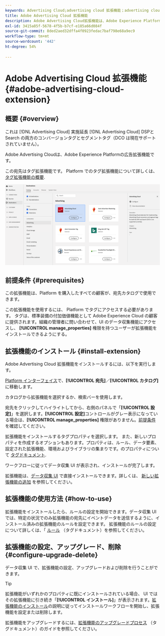 ```yaml
---
keywords: Advertising Cloud;advertising cloud 拡張機能；advertising cloud の宛先
title: Adobe Advertising Cloud 拡張機能
description: Adobe Advertising Cloud拡張機能は、Adobe Experience Platformの広告先です。 拡張機能について詳しくは、Adobe Exchange の拡張機能のページを参照してください。
exl-id: 3415a85f-5678-4f5b-b7cf-e185a66d084f
source-git-commit: 8ded2aed32dffa4f0923fedac7baf798e68a9ec9
workflow-type: tm+mt
source-wordcount: '442'
ht-degree: 54%

---
```


# Adobe Advertising Cloud 拡張機能 {#adobe-advertising-cloud-extension}

## 概要 {#overview}

これは [!DNL Advertising Cloud] 実施延長 [!DNL Advertising Cloud] DSPと Search の両方のコンバージョンタグとセグメントタグ（DCO は現在サポートされていません）。

Adobe Advertising Cloudは、Adobe Experience Platformの広告拡張機能です。

この宛先はタグ拡張機能です。 Platform でのタグ拡張機能について詳しくは、 [タグ拡張機能の概要](../launch-extensions/overview.md).

![Adobe Advertising Cloud 拡張機能](../../assets/catalog/advertising/adobe-advertising-cloud/catalog.png)

## 前提条件 {#prerequisites}

この拡張機能は、Platform を購入したすべての顧客が、宛先カタログで使用できます。

この拡張機能を使用するには、 Platform でタグにアクセスする必要があります。 タグは、標準装備の付加価値機能として Adobe Experience Cloud の顧客に提供されます。組織の管理者に問い合わせて、UI のデータ収集機能にアクセスし、 **[!UICONTROL manage_properties]** 権限を持つユーザーが拡張機能をインストールできるようにする。

## 拡張機能のインストール {#install-extension}

Adobe Advertising Cloud 拡張機能をインストールするには、以下を実行します。

[Platform インターフェイス](https://platform.adobe.com/)で、**[!UICONTROL 宛先]**／**[!UICONTROL カタログ]**&#x200B;に移動します。

カタログから拡張機能を選択するか、検索バーを使用します。

宛先をクリックしてハイライトしてから、右側のパネルで「**[!UICONTROL 設定]**」を選択します。**[!UICONTROL 設定]**&#x200B;コントロールがグレー表示になっている場合は、**[!UICONTROL manage_properties]** 権限がありません。[前提条件](#prerequisites)を確認してください。

拡張機能をインストールするタグプロパティを選択します。 また、新しいプロパティを作成するオプションもあります。プロパティは、ルール、データ要素、設定された拡張機能、環境およびライブラリの集まりです。のプロパティについて [タグドキュメント](../../../tags/ui/administration/companies-and-properties.md).

ワークフローに従ってデータ収集 UI が表示され、インストールが完了します。

拡張機能は、[データ収集 UI](https://experience.adobe.com/#/data-collection/) で直接インストールできます。詳しくは、 [新しい拡張機能の追加](../../../tags/ui/managing-resources/extensions/overview.md#add-a-new-extension) を参照してください。

## 拡張機能の使用方法 {#how-to-use}

拡張機能をインストールしたら、ルールの設定を開始できます。データ収集 UI では、特定の状況でのみ拡張機能の宛先にイベントデータを送信するように、インストール済みの拡張機能のルールを設定できます。 拡張機能のルールの設定について詳しくは、「 [ルール](../../../tags/ui/managing-resources/rules.md) （タグドキュメント）を参照してください。

## 拡張機能の設定、アップグレード、削除 {#configure-upgrade-delete}

データ収集 UI で、拡張機能の設定、アップグレードおよび削除を行うことができます。

>[!TIP]
>
>拡張機能がいずれかのプロパティに既にインストールされている場合、 UI ではその拡張機能に引き続き「**[!UICONTROL インストール]**」が表示されます。[拡張機能のインストール](#install-extension)の説明に従ってインストールワークフローを開始し、拡張機能を設定または削除します。

拡張機能をアップグレードするには、[拡張機能のアップグレードプロセス](../../../tags/ui/managing-resources/extensions/extension-upgrade.md) （タグドキュメント）のガイドを参照してください。
